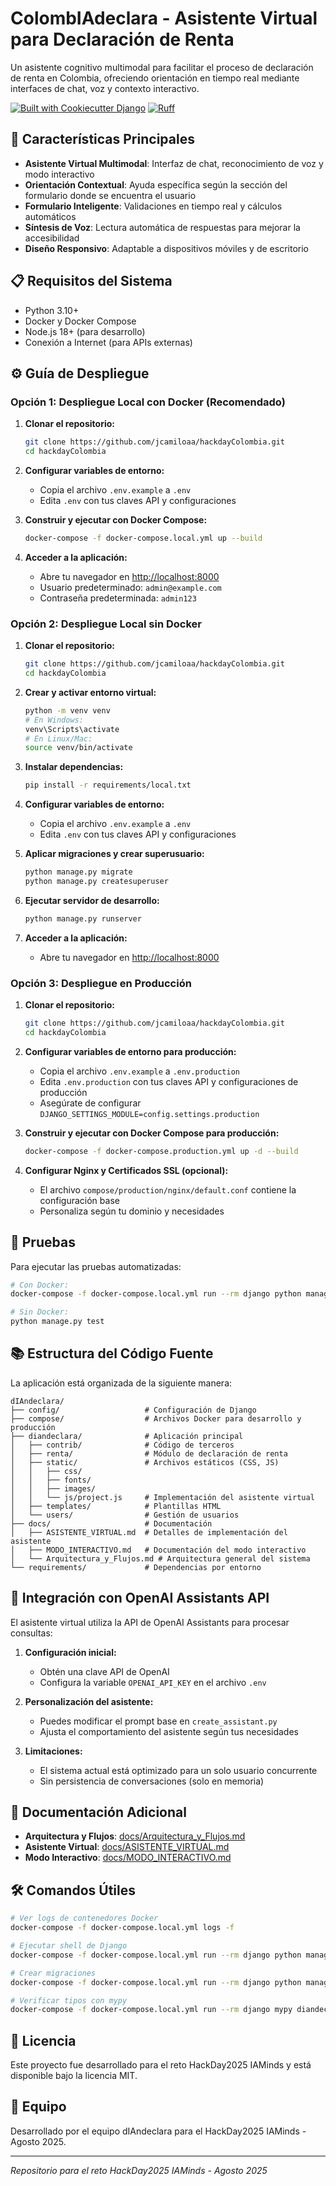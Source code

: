 # ColombIAdeclara - Asistente Virtual para Declaración de Renta

Un asistente cognitivo multimodal para facilitar el proceso de declaración de renta en Colombia, ofreciendo orientación en tiempo real mediante interfaces de chat, voz y contexto interactivo.

[![Built with Cookiecutter Django](https://img.shields.io/badge/built%20with-Cookiecutter%20Django-ff69b4.svg?logo=cookiecutter)](https://github.com/cookiecutter/cookiecutter-django/)
[![Ruff](https://img.shields.io/endpoint?url=https://raw.githubusercontent.com/astral-sh/ruff/main/assets/badge/v2.json)](https://github.com/astral-sh/ruff)

## 🚀 Características Principales

- **Asistente Virtual Multimodal**: Interfaz de chat, reconocimiento de voz y modo interactivo
- **Orientación Contextual**: Ayuda específica según la sección del formulario donde se encuentra el usuario
- **Formulario Inteligente**: Validaciones en tiempo real y cálculos automáticos
- **Síntesis de Voz**: Lectura automática de respuestas para mejorar la accesibilidad
- **Diseño Responsivo**: Adaptable a dispositivos móviles y de escritorio

## 📋 Requisitos del Sistema

- Python 3.10+
- Docker y Docker Compose
- Node.js 18+ (para desarrollo)
- Conexión a Internet (para APIs externas)

## ⚙️ Guía de Despliegue

### Opción 1: Despliegue Local con Docker (Recomendado)

1. **Clonar el repositorio:**
   ```bash
   git clone https://github.com/jcamiloaa/hackdayColombia.git
   cd hackdayColombia
   ```

2. **Configurar variables de entorno:**
   - Copia el archivo `.env.example` a `.env`
   - Edita `.env` con tus claves API y configuraciones

3. **Construir y ejecutar con Docker Compose:**
   ```bash
   docker-compose -f docker-compose.local.yml up --build
   ```

4. **Acceder a la aplicación:**
   - Abre tu navegador en [http://localhost:8000](http://localhost:8000)
   - Usuario predeterminado: `admin@example.com`
   - Contraseña predeterminada: `admin123`

### Opción 2: Despliegue Local sin Docker

1. **Clonar el repositorio:**
   ```bash
   git clone https://github.com/jcamiloaa/hackdayColombia.git
   cd hackdayColombia
   ```

2. **Crear y activar entorno virtual:**
   ```bash
   python -m venv venv
   # En Windows:
   venv\Scripts\activate
   # En Linux/Mac:
   source venv/bin/activate
   ```

3. **Instalar dependencias:**
   ```bash
   pip install -r requirements/local.txt
   ```

4. **Configurar variables de entorno:**
   - Copia el archivo `.env.example` a `.env`
   - Edita `.env` con tus claves API y configuraciones

5. **Aplicar migraciones y crear superusuario:**
   ```bash
   python manage.py migrate
   python manage.py createsuperuser
   ```

6. **Ejecutar servidor de desarrollo:**
   ```bash
   python manage.py runserver
   ```

7. **Acceder a la aplicación:**
   - Abre tu navegador en [http://localhost:8000](http://localhost:8000)

### Opción 3: Despliegue en Producción

1. **Clonar el repositorio:**
   ```bash
   git clone https://github.com/jcamiloaa/hackdayColombia.git
   cd hackdayColombia
   ```

2. **Configurar variables de entorno para producción:**
   - Copia el archivo `.env.example` a `.env.production`
   - Edita `.env.production` con tus claves API y configuraciones de producción
   - Asegúrate de configurar `DJANGO_SETTINGS_MODULE=config.settings.production`

3. **Construir y ejecutar con Docker Compose para producción:**
   ```bash
   docker-compose -f docker-compose.production.yml up -d --build
   ```

4. **Configurar Nginx y Certificados SSL (opcional):**
   - El archivo `compose/production/nginx/default.conf` contiene la configuración base
   - Personaliza según tu dominio y necesidades

## 🧪 Pruebas

Para ejecutar las pruebas automatizadas:

```bash
# Con Docker:
docker-compose -f docker-compose.local.yml run --rm django python manage.py test

# Sin Docker:
python manage.py test
```

## 📚 Estructura del Código Fuente

La aplicación está organizada de la siguiente manera:

```
dIAndeclara/
├── config/                   # Configuración de Django
├── compose/                  # Archivos Docker para desarrollo y producción
├── diandeclara/              # Aplicación principal
│   ├── contrib/              # Código de terceros
│   ├── renta/                # Módulo de declaración de renta
│   ├── static/               # Archivos estáticos (CSS, JS)
│   │   ├── css/
│   │   ├── fonts/
│   │   ├── images/
│   │   └── js/project.js     # Implementación del asistente virtual
│   ├── templates/            # Plantillas HTML
│   └── users/                # Gestión de usuarios
├── docs/                     # Documentación
│   ├── ASISTENTE_VIRTUAL.md  # Detalles de implementación del asistente
│   ├── MODO_INTERACTIVO.md   # Documentación del modo interactivo
│   └── Arquitectura_y_Flujos.md # Arquitectura general del sistema
└── requirements/             # Dependencias por entorno
```

## 🔌 Integración con OpenAI Assistants API

El asistente virtual utiliza la API de OpenAI Assistants para procesar consultas:

1. **Configuración inicial:**
   - Obtén una clave API de OpenAI
   - Configura la variable `OPENAI_API_KEY` en el archivo `.env`

2. **Personalización del asistente:**
   - Puedes modificar el prompt base en `create_assistant.py`
   - Ajusta el comportamiento del asistente según tus necesidades

3. **Limitaciones:**
   - El sistema actual está optimizado para un solo usuario concurrente
   - Sin persistencia de conversaciones (solo en memoria)

## 📝 Documentación Adicional

- **Arquitectura y Flujos**: [docs/Arquitectura_y_Flujos.md](docs/Arquitectura_y_Flujos.md)
- **Asistente Virtual**: [docs/ASISTENTE_VIRTUAL.md](docs/ASISTENTE_VIRTUAL.md)
- **Modo Interactivo**: [docs/MODO_INTERACTIVO.md](docs/MODO_INTERACTIVO.md)

## 🛠️ Comandos Útiles

```bash
# Ver logs de contenedores Docker
docker-compose -f docker-compose.local.yml logs -f

# Ejecutar shell de Django
docker-compose -f docker-compose.local.yml run --rm django python manage.py shell

# Crear migraciones
docker-compose -f docker-compose.local.yml run --rm django python manage.py makemigrations

# Verificar tipos con mypy
docker-compose -f docker-compose.local.yml run --rm django mypy diandeclara
```

## 📄 Licencia

Este proyecto fue desarrollado para el reto HackDay2025 IAMinds y está disponible bajo la licencia MIT.

## 👥 Equipo

Desarrollado por el equipo dIAndeclara para el HackDay2025 IAMinds - Agosto 2025.

---

*Repositorio para el reto HackDay2025 IAMinds - Agosto 2025*
